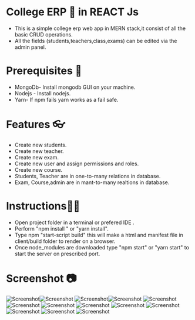 # College ERP 🏫 in REACT Js 

* This is a simple college erp web app in MERN stack,it consist of all the basic CRUD operations.
* All the fields (students,teachers,class,exams) can be edited via the admin panel.
# Prerequisites 🧾
* MongoDb- Install mongodb GUI on your machine.
* Nodejs - Install nodejs.
* Yarn- If npm fails yarn works as a fail safe.
# Features 👓
* Create new students.
* Create new teacher.
* Create new exam.
* Create new user and assign permissions and roles.
* Create new course.
* Students, Teacher are in one-to-many relations in database.
* Exam, Course,admin are in mant-to-many realtions in database.

# Instructions👨‍🏫
* Open project folder in a terminal or prefered IDE .
* Perform "npm install " or "yarn install".
* Type npm "start-script build" this will make a html and manifest file in client/build folder to render on a browser.
* Once node_modules are downloaded type "npm start" or "yarn start" to start the server on prescribed port.

# Screenshot 📷
![Screenshot](https://github.com/GaurangShukla/College-ERP/blob/master/client/public/Screenshot%20(161).png)![Screenshot](https://github.com/GaurangShukla/College-ERP/blob/master/client/public/Screenshot%20(162).png)
![Screenshot](https://github.com/GaurangShukla/College-ERP/blob/master/client/public/Screenshot%20(163).png)![Screenshot](https://github.com/GaurangShukla/College-ERP/blob/master/client/public/Screenshot%20(164).png)
![Screenshot](https://github.com/GaurangShukla/College-ERP/blob/master/client/public/Screenshot%20(165).png)
![Screenshot](https://github.com/GaurangShukla/College-ERP/blob/master/client/public/Screenshot%20(166).png)
![Screenshot](https://github.com/GaurangShukla/College-ERP/blob/master/client/public/Screenshot%20(167).png)
![Screenshot](https://github.com/GaurangShukla/College-ERP/blob/master/client/public/Screenshot%20(168).png)
![Screenshot](https://github.com/GaurangShukla/College-ERP/blob/master/client/public/Screenshot%20(169).png)
![Screenshot](https://github.com/GaurangShukla/College-ERP/blob/master/client/public/Screenshot%20(170).png)
![Screenshot](https://github.com/GaurangShukla/College-ERP/blob/master/client/public/Screenshot%20(171).png)
![Screenshot](https://github.com/GaurangShukla/College-ERP/blob/master/client/public/Screenshot%20(172).png)
![Screenshot](https://github.com/GaurangShukla/College-ERP/blob/master/client/public/Screenshot%20(173).png)

